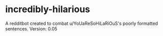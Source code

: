 # incredibly-hilarious
A redditbot created to combat u/YoUaReSoHiLaRiOuS's poorly formatted sentences.
Version: 0.05
